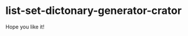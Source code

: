 # list-set-dictonary-generator-crator
Hope you like it!                                                                                                                                  
